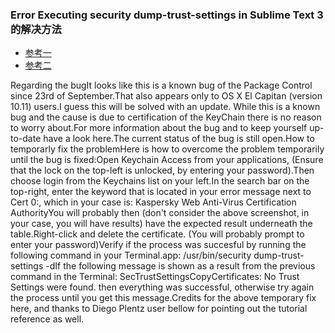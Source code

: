 ### Error Executing security dump-trust-settings in Sublime Text 3的解决方法

- [参考一](http://trello.info/question/view/en/YUhSMGNEb3ZMM04wWVdOcmIzWmxjbVpzYjNjdVkyOXRMM0YxWlhOMGFXOXVjeTh6TXpJeU5EZ3pNQzlsY25KdmNpMWxlR1ZqZFhScGJtY3RjMlZqZFhKcGRIa3RaSFZ0Y0MxMGNuVnpkQzF6WlhSMGFXNW5jeTFwYmkxemRXSnNhVzFsTFhSbGVIUXRNdz09)
- [参考二](https://followryan.wordpress.com/2015/11/13/sublime-text-package-control-error-executing-usrbinsecurity-dump-trust-settings-d/)

Regarding the bugIt looks like this is a known bug of the Package Control since 23rd of September.That also appears only to OS X El Capitan (version 10.11) users.I guess this will be solved with an update. While this is a known bug and the cause is due to certification of the KeyChain there is no reason to worry about.For more information about the bug and to keep yourself up-to-date have a look here.The current status of the bug is still open.How to temporarly fix the problemHere is how to overcome the problem temporarily until the bug is fixed:Open Keychain Access from your applications, (Ensure that the lock on the top-left is unlocked, by entering your password).Then choose login from the Keychains list on your left.In the search bar on the top-right, enter the keyword that is located in your error message next to Cert 0:, which in your case is: Kaspersky Web Anti-Virus Certification AuthorityYou will probably then (don't consider the above screenshot, in your case, you will have results) have the expected result underneath the table.Right-click and delete the certificate. (You will probably prompt to enter your password)Verify if the process was succesful by running the following command in your Terminal.app: /usr/bin/security dump-trust-settings -dIf the following message is shown as a result from the previous command in the Terminal: SecTrustSettingsCopyCertificates: No Trust Settings were found. then everything was successful, otherwise try again the process until you get this message.Credits for the above temporary fix here, and thanks to Diego Plentz user bellow for pointing out the tutorial reference as well.